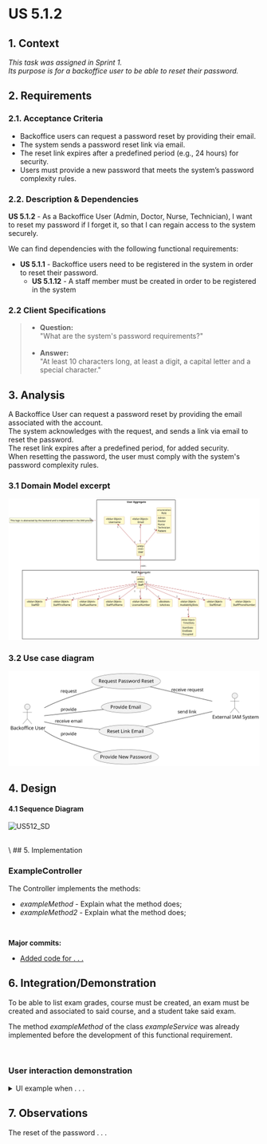 # US 5.1.2

## 1. Context

*This task was assigned in Sprint 1. <br>
Its purpose is for a backoffice user to be able to reset their password.*
## 2. Requirements

### 2.1. Acceptance Criteria
- Backoffice users can request a password reset by providing their email.
- The system sends a password reset link via email.
- The reset link expires after a predefined period (e.g., 24 hours) for security.
- Users must provide a new password that meets the system’s password complexity rules.

### 2.2. Description & Dependencies
**US 5.1.2** - As a Backoffice User (Admin, Doctor, Nurse, Technician), I want to reset my password if I forget it, so that I can regain access to the system securely.

We can find dependencies with the following functional requirements:
- **US 5.1.1** - Backoffice users need to be registered in the system in order to reset their password.
  - **US 5.1.12** - A staff member must be created in order to be registered in the system


### 2.2 Client Specifications

> - **Question:** <br>
    "What are the system's password requirements?"
    <br><br>
> - **Answer:** <br>
    "At least 10 characters long, at least a digit, a capital letter and a special character."


## 3. Analysis
A Backoffice User can request a password reset by providing the email associated with the account.  
The system acknowledges with the request, and sends a link via email to reset the password.  
The reset link expires after a predefined period, for added security.  
When resetting the password, the user must comply with the system's password complexity rules.

### 3.1 Domain Model excerpt
![US512_DM](analysis/png/US512_DM.svg "US 5.1.2 Domain Model")

### 3.2 Use case diagram
![US512_UCD](analysis/png/US512_UCD.svg "US 5.1.2 Use Case Diagram")

## 4. Design
#### 4.1 Sequence Diagram
![US512_SD](SD/US512_SD.svg "US 5.1.2 Sequence Diagram")


<br>
\
## 5. Implementation

### ExampleController

The Controller implements the methods:
- *exampleMethod* - Explain what the method does;
- *exampleMethod2* - Explain what the method does;
```


```


**Major commits:**

* [Added code for . . .](https://github.com/...)


## 6. Integration/Demonstration

To be able to list exam grades, course must be created, an exam must be created and associated to said course, and a student take said exam.


The method *exampleMethod* of the class *exampleService* was already implemented before the development of this functional requirement.

<br>

### User interaction demonstration

<details>
  <summary> UI example when . . . </summary>

![Example_UI](DemonstrationExamples/example_ui.png "An example of what happens when . . .")
</details>


## 7. Observations
The reset of the password . . . <br>